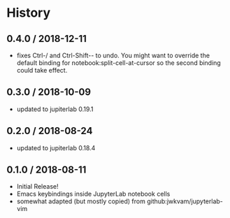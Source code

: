 # History

## 0.4.0 / 2018-12-11

  * fixes Ctrl-/ and Ctrl-Shift-- to undo. You might want to override the default binding for notebook:split-cell-at-cursor so the second binding could take effect.


## 0.3.0 / 2018-10-09

  * updated to jupiterlab 0.19.1

## 0.2.0 / 2018-08-24

  * updated to jupiterlab 0.18.4

## 0.1.0 / 2018-08-11

  * Initial Release!
  * Emacs keybindings inside JupyterLab notebook cells
  * somewhat adapted (but mostly copied) from github:jwkvam/jupyterlab-vim
